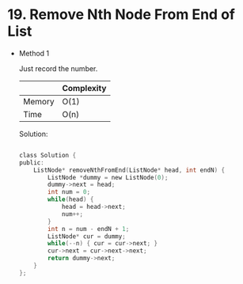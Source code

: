 # 19. Remove Nth Node From End of List 
- Method 1

    Just record the number.

    | |   Complexity  |
    | ----------- | ----------- | 
    |  Memory     | O(1) | 
    |      Time       |  O(n) | 


    Solution:

    ``` h

    class Solution {
    public:
        ListNode* removeNthFromEnd(ListNode* head, int endN) {
            ListNode *dummy = new ListNode(0);
            dummy->next = head;
            int num = 0;
            while(head) {
                head = head->next;
                num++;
            }
            int n = num - endN + 1;
            ListNode* cur = dummy;
            while(--n) { cur = cur->next; }
            cur->next = cur->next->next;
            return dummy->next;
        }
    };

    ```

<!-- - Method 2

    This is another method.

    | |   Complexity  |
    | ----------- | ----------- | 
    |  Memory     | O(n) | 
    |      Time       |  O(n) | 


    Solution:

    ``` h



    ```

- Additional Knowledge:
       
    Here are some additional knowledge.



<br> -->